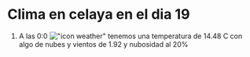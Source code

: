# Clima en celaya en el dia 19

1. A las 0:0 !["icon weather"](http://openweathermap.org/img/w/02n.png) tenemos una temperatura de 14.48 C con algo de nubes y  vientos de 1.92 y nubosidad al 20%
